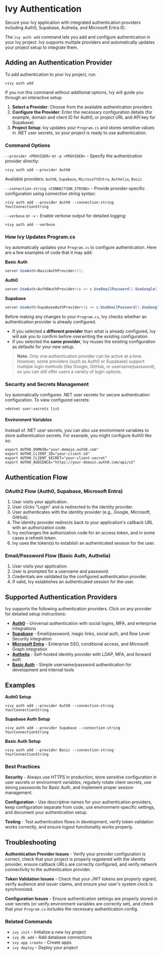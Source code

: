 ﻿# Ivy Authentication

<Ingress>
Secure your Ivy application with integrated authentication providers including Auth0, Supabase, Authelia, and Microsoft Entra ID.
</Ingress>

The `ivy auth add` command lets you add and configure authentication in your Ivy project. Ivy supports multiple providers and automatically updates your project setup to integrate them.

## Adding an Authentication Provider

To add authentication to your Ivy project, run:

```terminal
>ivy auth add
```

If you run this command without additional options, Ivy will guide you through an interactive setup:

1. **Select a Provider**: Choose from the available authentication providers
2. **Configure the Provider**: Enter the necessary configuration details (for example, domain and client ID for Auth0, or project URL and API key for Supabase)
3. **Project Setup**: Ivy updates your `Program.cs` and stores sensitive values in .NET user secrets, so your project is ready to use authentication.

### Command Options

`--provider <PROVIDER>` or `-p <PROVIDER>` - Specify the authentication provider directly:

```terminal
>ivy auth add --provider Auth0
```

Available providers: `Auth0`, `Supabase`, `MicrosoftEntra`, `Authelia`, `Basic`

`--connection-string <CONNECTION_STRING>` - Provide provider-specific configuration using connection string syntax:

```terminal
>ivy auth add --provider Auth0 --connection-string YourConnectionString
```

`--verbose` or `-v` - Enable verbose output for detailed logging:

```terminal
>ivy auth add --verbose
```

### How Ivy Updates Program.cs

Ivy automatically updates your `Program.cs` to configure authentication. Here are a few examples of code that it may add:

**Basic Auth**

```csharp
server.UseAuth<BasicAuthProvider>();
```

**Auth0**

```csharp
server.UseAuth<Auth0AuthProvider>(c => c.UseEmailPassword().UseGoogle().UseApple());
```

**Supabase**

```csharp
server.UseAuth<SupabaseAuthProvider>(c => c.UseEmailPassword().UseGoogle().UseGithub());
```

Before making any changes to your `Program.cs`, Ivy checks whether an authentication provider is already configured.
- If you selected a **different provider** than what is already configured, Ivy will ask you to confirm before overwriting the existing configuration.
- If you selected the **same provider**, Ivy reuses the existing configuration as defaults for your new setup.

> **Note**: Only one authentication provider can be active at a time. However, some providers (such as Auth0 or Supabase) support multiple login methods (like Google, GitHub, or username/password), so you can still offer users a variety of login options.

### Security and Secrets Management

Ivy automatically configures .NET user secrets for secure authentication configuration. To view configured secrets:

```terminal
>dotnet user-secrets list
```

#### Environment Variables

Instead of .NET user secrets, you can also use environment variables to store authentication secrets. For example, you might configure Auth0 like so:

```terminal
export AUTH0_DOMAIN="your-domain.auth0.com"
export AUTH0_CLIENT_ID="your-client-id"
export AUTH0_CLIENT_SECRET="your-client-secret"
export AUTH0_AUDIENCE="https://your-domain.auth0.com/api/v2"
```

## Authentication Flow

### OAuth2 Flow (Auth0, Supabase, Microsoft Entra)

1. User visits your application.
2. User clicks "Login" and is redirected to the identity provider.
3. User authenticates with the identity provider (e.g., Google, Microsoft, GitHub).
4. The identity provider redirects back to your application's callback URL with an authorization code.
5. Ivy exchanges the authorization code for an access token, and in some cases a refresh token.
6. Ivy uses the token(s) to establish an authenticated session for the user.

### Email/Password Flow (Basic Auth, Authelia)

1. User visits your application.
2. User is prompted for a username and password.
3. Credentials are validated by the configured authentication provider.
4. If valid, Ivy establishes an authenticated session for the user.

## Supported Authentication Providers

Ivy supports the following authentication providers. Click on any provider for detailed setup instructions:

- **[Auth0](Auth0.md)** - Universal authentication with social logins, MFA, and enterprise integrations
- **[Supabase](Supabase.md)** - Email/password, magic links, social auth, and Row Level Security integration
- **[Microsoft Entra](MicrosoftEntra.md)** - Enterprise SSO, conditional access, and Microsoft Graph integration
- **[Authelia](Authelia.md)** - Self-hosted identity provider with LDAP, MFA, and forward auth
- **[Basic Auth](BasicAuth.md)** - Simple username/password authentication for development and internal tools

## Examples

**Auth0 Setup**

```terminal
>ivy auth add --provider Auth0 --connection-string YourConnectionString
```

**Supabase Auth Setup**

```terminal
>ivy auth add --provider Supabase --connection-string YourConnectionString
```

**Basic Auth Setup**

```terminal
>ivy auth add --provider Basic --connection-string YourConnectionString
```

### Best Practices

**Security** - Always use HTTPS in production, store sensitive configuration in user secrets or environment variables, regularly rotate client secrets, use strong passwords for Basic Auth, and implement proper session management.

**Configuration** - Use descriptive names for your authentication providers, keep configuration separate from code, use environment-specific settings, and document your authentication setup.

**Testing** - Test authentication flows in development, verify token validation works correctly, and ensure logout functionality works properly.

## Troubleshooting

**Authentication Provider Issues** - Verify your provider configuration is correct, check that your project is properly registered with the identity provider, ensure callback URLs are correctly configured, and verify network connectivity to the authentication provider.

**Token Validation Issues** - Check that your JWT tokens are properly signed, verify audience and issuer claims, and ensure your user's system clock is synchronized.

**Configuration Issues** - Ensure authentication settings are properly stored in user secrets (or verify environment variables are correctly set), and check that your `Program.cs` includes the necessary authentication config.

### Related Commands

- `ivy init` - Initialize a new Ivy project
- `ivy db add` - Add database connections
- `ivy app create` - Create apps
- `ivy deploy` - Deploy your project
